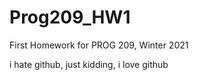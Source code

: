 # Prog209_HW1
First Homework for PROG 209, Winter 2021


i hate github, just kidding, i love github
